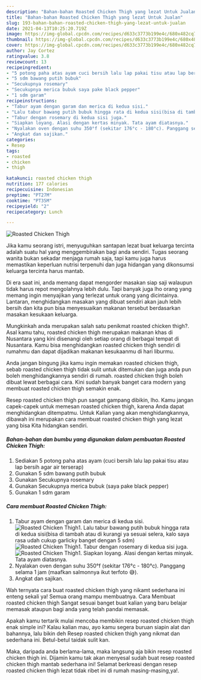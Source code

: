 ```yaml
---
description: "Bahan-bahan Roasted Chicken Thigh yang lezat Untuk Jualan"
title: "Bahan-bahan Roasted Chicken Thigh yang lezat Untuk Jualan"
slug: 193-bahan-bahan-roasted-chicken-thigh-yang-lezat-untuk-jualan
date: 2021-04-13T10:25:20.719Z
image: https://img-global.cpcdn.com/recipes/d633c3773b199e4c/680x482cq70/roasted-chicken-thigh-foto-resep-utama.jpg
thumbnail: https://img-global.cpcdn.com/recipes/d633c3773b199e4c/680x482cq70/roasted-chicken-thigh-foto-resep-utama.jpg
cover: https://img-global.cpcdn.com/recipes/d633c3773b199e4c/680x482cq70/roasted-chicken-thigh-foto-resep-utama.jpg
author: Jay Cortez
ratingvalue: 3.8
reviewcount: 13
recipeingredient:
- "5 potong paha atas ayam cuci bersih lalu lap pakai tisu atau lap bersih agar air terserap"
- "5 sdm bawang putih bubuk"
- "Secukupnya rosemary"
- "Secukupnya merica bubuk saya pake black pepper"
- "1 sdm garam"
recipeinstructions:
- "Tabur ayam dengan garam dan merica di kedua sisi."
- "Lalu tabur bawang putih bubuk hingga rata di kedua sisi(bisa di tambah atau di kurangi ya sesuai selera, kalo saya rasa udah cukup garlicky banget dengan 5 sdm)"
- "Tabur dengan rosemary di kedua sisi juga."
- "Siapkan loyang. Alasi dengan kertas minyak. Tata ayam diatasnya."
- "Nyalakan oven dengan suhu 350°f (sekitar 176°c - 180°c). Panggang selama 1 jam (maafkan salmonnya ikut terfoto 😅)."
- "Angkat dan sajikan."
categories:
- Resep
tags:
- roasted
- chicken
- thigh

katakunci: roasted chicken thigh 
nutrition: 177 calories
recipecuisine: Indonesian
preptime: "PT27M"
cooktime: "PT35M"
recipeyield: "2"
recipecategory: Lunch

---
```



![Roasted Chicken Thigh](https://img-global.cpcdn.com/recipes/d633c3773b199e4c/680x482cq70/roasted-chicken-thigh-foto-resep-utama.jpg)

Jika kamu seorang istri, menyuguhkan santapan lezat buat keluarga tercinta adalah suatu hal yang menggembirakan bagi anda sendiri. Tugas seorang  wanita bukan sekadar menjaga rumah saja, tapi kamu juga harus memastikan keperluan nutrisi terpenuhi dan juga hidangan yang dikonsumsi keluarga tercinta harus mantab.

Di era  saat ini, anda memang dapat mengorder masakan siap saji walaupun tidak harus repot mengolahnya lebih dulu. Tapi banyak juga lho orang yang memang ingin menyajikan yang terlezat untuk orang yang dicintainya. Lantaran, menghidangkan masakan yang dibuat sendiri akan jauh lebih bersih dan kita pun bisa menyesuaikan makanan tersebut berdasarkan masakan kesukaan keluarga. 



Mungkinkah anda merupakan salah satu penikmat roasted chicken thigh?. Asal kamu tahu, roasted chicken thigh merupakan makanan khas di Nusantara yang kini disenangi oleh setiap orang di berbagai tempat di Nusantara. Kamu bisa menghidangkan roasted chicken thigh sendiri di rumahmu dan dapat dijadikan makanan kesukaanmu di hari liburmu.

Anda jangan bingung jika kamu ingin memakan roasted chicken thigh, sebab roasted chicken thigh tidak sulit untuk ditemukan dan juga anda pun boleh menghidangkannya sendiri di rumah. roasted chicken thigh boleh dibuat lewat berbagai cara. Kini sudah banyak banget cara modern yang membuat roasted chicken thigh semakin enak.

Resep roasted chicken thigh pun sangat gampang dibikin, lho. Kamu jangan capek-capek untuk memesan roasted chicken thigh, karena Anda dapat menghidangkan ditempatmu. Untuk Kalian yang akan menghidangkannya, dibawah ini merupakan cara membuat roasted chicken thigh yang lezat yang bisa Kita hidangkan sendiri.

<!--inarticleads1-->

##### Bahan-bahan dan bumbu yang digunakan dalam pembuatan Roasted Chicken Thigh:

1. Sediakan 5 potong paha atas ayam (cuci bersih lalu lap pakai tisu atau lap bersih agar air terserap)
1. Gunakan 5 sdm bawang putih bubuk
1. Gunakan Secukupnya rosemary
1. Gunakan Secukupnya merica bubuk (saya pake black pepper)
1. Gunakan 1 sdm garam




<!--inarticleads2-->

##### Cara membuat Roasted Chicken Thigh:

1. Tabur ayam dengan garam dan merica di kedua sisi.
<img src="https://img-global.cpcdn.com/steps/27e8993c678c9280/160x128cq70/roasted-chicken-thigh-langkah-memasak-1-foto.jpg" alt="Roasted Chicken Thigh">1. Lalu tabur bawang putih bubuk hingga rata di kedua sisi(bisa di tambah atau di kurangi ya sesuai selera, kalo saya rasa udah cukup garlicky banget dengan 5 sdm)
<img src="https://img-global.cpcdn.com/steps/501c47131d6a6f45/160x128cq70/roasted-chicken-thigh-langkah-memasak-2-foto.jpg" alt="Roasted Chicken Thigh">1. Tabur dengan rosemary di kedua sisi juga.
<img src="https://img-global.cpcdn.com/steps/759bf4eaf874bcbe/160x128cq70/roasted-chicken-thigh-langkah-memasak-3-foto.jpg" alt="Roasted Chicken Thigh">1. Siapkan loyang. Alasi dengan kertas minyak. Tata ayam diatasnya.
1. Nyalakan oven dengan suhu 350°f (sekitar 176°c - 180°c). Panggang selama 1 jam (maafkan salmonnya ikut terfoto 😅).
1. Angkat dan sajikan.




Wah ternyata cara buat roasted chicken thigh yang nikamt sederhana ini enteng sekali ya! Semua orang mampu membuatnya. Cara Membuat roasted chicken thigh Sangat sesuai banget buat kalian yang baru belajar memasak ataupun bagi anda yang telah pandai memasak.

Apakah kamu tertarik mulai mencoba membikin resep roasted chicken thigh enak simple ini? Kalau kalian mau, ayo kamu segera buruan siapin alat dan bahannya, lalu bikin deh Resep roasted chicken thigh yang nikmat dan sederhana ini. Betul-betul taidak sulit kan. 

Maka, daripada anda berlama-lama, maka langsung aja bikin resep roasted chicken thigh ini. Dijamin kamu tak akan menyesal sudah buat resep roasted chicken thigh mantab sederhana ini! Selamat berkreasi dengan resep roasted chicken thigh lezat tidak ribet ini di rumah masing-masing,ya!.

